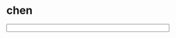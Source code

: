 # chen
<!DOCTYPE HTML>
<html>
<head>
<meta http-equiv="Content-Type" content="text/html; charset=utf-8">
<title>定时器</title>
<script type="text/javascript">
  var attime;
  function clock(){
    var time=new Date();          
    attime= ? ;
    document.getElementById("clock").value = attime;
  }
  
</script>
</head>
<body>
<form>
<input type="text" id="clock" size="50"  />
</form>
</body>
</html>
